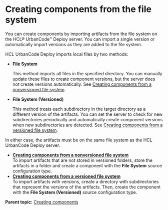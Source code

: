 # Creating components from the file system

You can create components by importing artifacts from the file system on the HCL® UrbanCode™ Deploy server. You can import a single version or automatically import versions as they are added to the file system.

HCL UrbanCode Deploy imports local files by two methods:

-   **File System**

    This method imports all files in the specified directory. You can manually update these files to create component versions, but the server does not create versions automatically. See [Creating components from a nonversioned file system](comp_create_filesystem_basic.md).

-   **File System \(Versioned\)**

    This method treats each subdirectory in the target directory as a different version of the artifacts. You can set the server to check for new subdirectories periodically and automatically create component versions when new subdirectories are detected. See [Creating components from a versioned file system](comp_create_filesystem_versioned.md).


In either case, the artifacts must be on the same file system as the HCL UrbanCode Deploy server.

-   **[Creating components from a nonversioned file system](../topics/comp_create_filesystem_basic.md)**  
To import artifacts that are not stored in versioned folders, store the artifacts in a folder and create a component with the **File System** source configuration type.
-   **[Creating components from a versioned file system](../topics/comp_create_filesystem_versioned.md)**  
To import artifacts with versions, create a directory with subdirectories that represent the versions of the artifacts. Then, create the component with the **File System \(Versioned\)** source configuration type.

**Parent topic:** [Creating components](../topics/comp_create.md)

